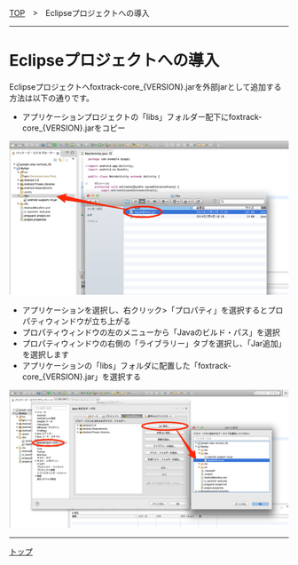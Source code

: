 [TOP](../../README.md)　>　Eclipseプロジェクトへの導入

---

# Eclipseプロジェクトへの導入

Eclipseプロジェクトへfoxtrack-core_{VERSION}.jarを外部jarとして追加する方法は以下の通りです。

* アプリケーションプロジェクトの「libs」フォルダー配下にfoxtrack-core_{VERSION}.jarをコピー


![integration01](./img01.png)


* アプリケーションを選択し、右クリック>「プロパティ」を選択するとプロパティウィンドウが立ち上がる
* プロパティウィンドウの左のメニューから「Javaのビルド・パス」を選択
* プロパティウィンドウの右側の「ライブラリー」タブを選択し、「Jar追加」を選択します
* アプリケーションの「libs」フォルダに配置した「foxtrack-core_{VERSION}.jar」を選択する


![integration02](./img02.png)

---
[トップ](../../../README.md)
